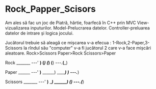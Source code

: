 # Rock_Papper_Scisors
 
Am ales să fac un joc de Piatră, hârtie, foarfecă în C++ prin MVC
View-vizualizarea inputurilor.
Model-Prelucrarea datelor.
Controller-preluarea datelor de intrare și logica jocului.

Jucătorul trebuie să aleagă ce mișcarea v-a efecua : 1-Rock,2-Paper,3-Scissors la rîndul său 
"computer" v-a fi jucătorul 2 care v-a face mișcări aleatoare.
Rock>Scissors Paper>Rock Scissors>Paper

Rock
       _______
    ---'   ____)
          (_____)
          (_____)
          (____)
    ---.__(___)
    

Paper
           ______
    ---'    ____)____
               ______)
              _______)
             _______)
    ---.__________)

Scissors 
    _______
---'   ____)____
          ______)
       __________)
      (____)
---.__(___)
